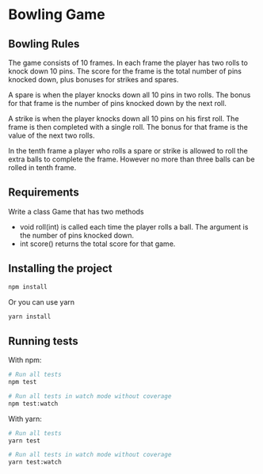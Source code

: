 # Bowling Game

## Bowling Rules

The game consists of 10 frames. In each frame the player has two rolls to knock down 10 pins.
The score for the frame is the total number of pins knocked down, plus bonuses for strikes and spares.

A spare is when the player knocks down all 10 pins in two rolls. The bonus for that frame is the number of pins knocked down by the next roll.

A strike is when the player knocks down all 10 pins on his first roll. The frame is then completed with a single roll. The bonus for that frame is the value of the next two rolls.

In the tenth frame a player who rolls a spare or strike is allowed to roll the extra balls to complete the frame. However no more than three balls can be rolled in tenth frame.

## Requirements

Write a class Game that has two methods

- void roll(int) is called each time the player rolls a ball. The argument is the number of pins knocked down.
- int score() returns the total score for that game.

## Installing the project

```bash
npm install
```

Or you can use yarn
```bash
yarn install
```

## Running tests

With npm:
```bash
# Run all tests
npm test

# Run all tests in watch mode without coverage
npm test:watch
```

With yarn:
```bash
# Run all tests
yarn test

# Run all tests in watch mode without coverage
yarn test:watch
```


